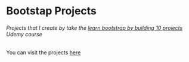 # Bootstap Projects
###### Projects that I create by take the [learn bootstrap by building 10 projects](https://www.udemy.com/learn-bootstrap-development-by-building-10-projects/) Udemy course 

You can visit the projects [here](https://projects.kantas.net/BootstrapProjects)
